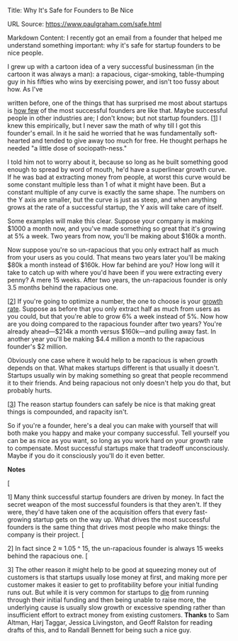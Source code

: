 Title: Why It's Safe for Founders to Be Nice

URL Source: https://www.paulgraham.com/safe.html

Markdown Content:
I recently got an email from a founder that helped me understand something important: why it's safe for startup founders to be nice people.

I grew up with a cartoon idea of a very successful businessman (in the cartoon it was always a man): a rapacious, cigar-smoking, table-thumping guy in his fifties who wins by exercising power, and isn't too fussy about how. As I've

written before, one of the things that has surprised me most about startups is [how few](https://www.paulgraham.com/mean.html) of the most successful founders are like that. Maybe successful people in other industries are; I don't know; but not startup founders. [[1](https://www.paulgraham.com/safe.html#f1n)]
I knew this empirically, but I never saw the math of why till I got this founder's email. In it he said he worried that he was fundamentally soft-hearted and tended to give away too much for free. He thought perhaps he needed "a little dose of sociopath-ness."

I told him not to worry about it, because so long as he built something good enough to spread by word of mouth, he'd have a superlinear growth curve. If he was bad at extracting money from people, at worst this curve would be some constant multiple less than 1 of what it might have been. But a constant multiple of any curve is exactly the same shape. The numbers on the Y axis are smaller, but the curve is just as steep, and when anything grows at the rate of a successful startup, the Y axis will take care of itself.

Some examples will make this clear. Suppose your company is making $1000 a month now, and you've made something so great that it's growing at 5% a week. Two years from now, you'll be making about $160k a month.

Now suppose you're so un-rapacious that you only extract half as much from your users as you could. That means two years later you'll be making $80k a month instead of $160k. How far behind are you? How long will it take to catch up with where you'd have been if you were extracting every penny? A mere 15 weeks. After two years, the un-rapacious founder is only 3.5 months behind the rapacious one.

[[2](https://www.paulgraham.com/safe.html#f2n)]
If you're going to optimize a number, the one to choose is your [growth rate](https://www.paulgraham.com/growth.html). Suppose as before that you only extract half as much from users as you could, but that you're able to grow 6% a week instead of 5%. Now how are you doing compared to the rapacious founder after two years? You're already ahead—$214k a month versus $160k—and pulling away fast. In another year you'll be making $4.4 million a month to the rapacious founder's $2 million.

Obviously one case where it would help to be rapacious is when growth depends on that. What makes startups different is that usually it doesn't. Startups usually win by making something so great that people recommend it to their friends. And being rapacious not only doesn't help you do that, but probably hurts.

[[3](https://www.paulgraham.com/safe.html#f3n)]
The reason startup founders can safely be nice is that making great things is compounded, and rapacity isn't.

So if you're a founder, here's a deal you can make with yourself that will both make you happy and make your company successful. Tell yourself you can be as nice as you want, so long as you work hard on your growth rate to compensate. Most successful startups make that tradeoff unconsciously. Maybe if you do it consciously you'll do it even better.

**Notes**

[

1] Many think successful startup founders are driven by money. In fact the secret weapon of the most successful founders is that they aren't. If they were, they'd have taken one of the acquisition offers that every fast-growing startup gets on the way up. What drives the most successful founders is the same thing that drives most people who make things: the company is their project.
[

2] In fact since 2 ≈ 1.05 ^ 15, the un-rapacious founder is always 15 weeks behind the rapacious one.
[

3] The other reason it might help to be good at squeezing money out of customers is that startups usually lose money at first, and making more per customer makes it easier to get to profitability before your initial funding runs out. But while it is very common for startups to [die](https://www.paulgraham.com/pinch.html) from running through their initial funding and then being unable to raise more, the underlying cause is usually slow growth or excessive spending rather than insufficient effort to extract money from existing customers.
**Thanks** to Sam Altman, Harj Taggar, Jessica Livingston, and Geoff Ralston for reading drafts of this, and to Randall Bennett for being such a nice guy.

